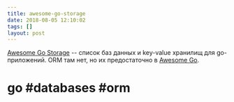 ```yaml
---
title: awesome-go-storage
date: 2018-08-05 12:10:02
tags: []
layout: post
---
```


[Awesome Go Storage](https://github.com/gostor/awesome-go-storage) -- список баз данных и key-value хранилищ для go-приложений. ORM там нет, но их предостаточно в [Awesome Go](https://github.com/avelino/awesome-go#orm).

# go #databases #orm
